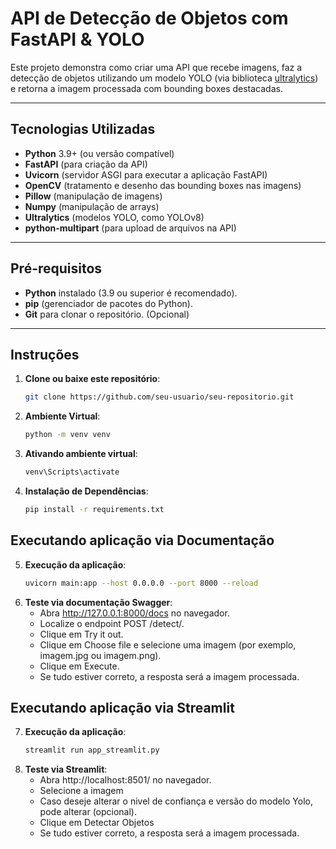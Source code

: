 # API de Detecção de Objetos com FastAPI & YOLO

Este projeto demonstra como criar uma API que recebe imagens, faz a detecção de objetos utilizando um modelo YOLO (via biblioteca [ultralytics](https://github.com/ultralytics/ultralytics)) e retorna a imagem processada com bounding boxes destacadas.

---

## Tecnologias Utilizadas

- **Python** 3.9+ (ou versão compatível)
- **FastAPI** (para criação da API)
- **Uvicorn** (servidor ASGI para executar a aplicação FastAPI)
- **OpenCV** (tratamento e desenho das bounding boxes nas imagens)
- **Pillow** (manipulação de imagens)
- **Numpy** (manipulação de arrays)
- **Ultralytics** (modelos YOLO, como YOLOv8)
- **python-multipart** (para upload de arquivos na API)

---

## Pré-requisitos

- **Python** instalado (3.9 ou superior é recomendado).
- **pip** (gerenciador de pacotes do Python).
- **Git** para clonar o repositório. (Opcional)

---

## Instruções

1. **Clone ou baixe este repositório**:

   ```bash
   git clone https://github.com/seu-usuario/seu-repositorio.git

2. **Ambiente Virtual**:
   ```bash
   python -m venv venv

3. **Ativando ambiente virtual**:
   ```bash
   venv\Scripts\activate

4. **Instalação de Dependências**:
   ```bash
   pip install -r requirements.txt

## Executando aplicação via Documentação

5. **Execução da aplicação**:
   ```bash
   uvicorn main:app --host 0.0.0.0 --port 8000 --reload

6. **Teste via documentação Swagger**:
    * Abra http://127.0.0.1:8000/docs no navegador.
    * Localize o endpoint POST /detect/.
    * Clique em Try it out.
    * Clique em Choose file e selecione uma imagem (por exemplo, imagem.jpg ou imagem.png).
    * Clique em Execute.
    * Se tudo estiver correto, a resposta será a imagem processada.

## Executando aplicação via Streamlit

7. **Execução da aplicação**:
   ```bash
   streamlit run app_streamlit.py

8. **Teste via Streamlit**:
    * Abra http://localhost:8501/ no navegador.
    * Selecione a imagem
    * Caso deseje alterar o nivel de confiança e versão do modelo Yolo, pode alterar (opcional).
    * Clique em Detectar Objetos
    * Se tudo estiver correto, a resposta será a imagem processada.